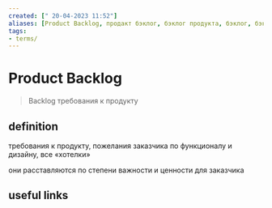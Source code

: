 ```yaml
---
created: [" 20-04-2023 11:52"]
aliases: [Product Backlog, продакт бэклог, бэклог продукта, бэклог, бэклоге]
tags:
- terms/
---
```


# Product Backlog

> Backlog требования к продукту

## definition

требования к продукту, пожелания заказчика по функционалу и дизайну, все «хотелки»

они расставляются по степени важности и ценности для заказчика

## useful links
